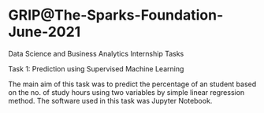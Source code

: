 # GRIP@The-Sparks-Foundation-June-2021
Data Science and Business Analytics Internship Tasks

Task 1: Prediction using Supervised Machine Learning

The main aim of this task was to predict the percentage of an student based on the no. of study hours using two variables by simple linear regression method. The software used in this task was Jupyter Notebook.
